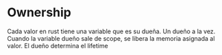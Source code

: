 # Ownership 
Cada valor en rust tiene una variable que es su dueña. Un dueño a la vez. Cuando la variable dueño sale de scope, se libera la memoria asignada al valor. El dueño determina el lifetime 